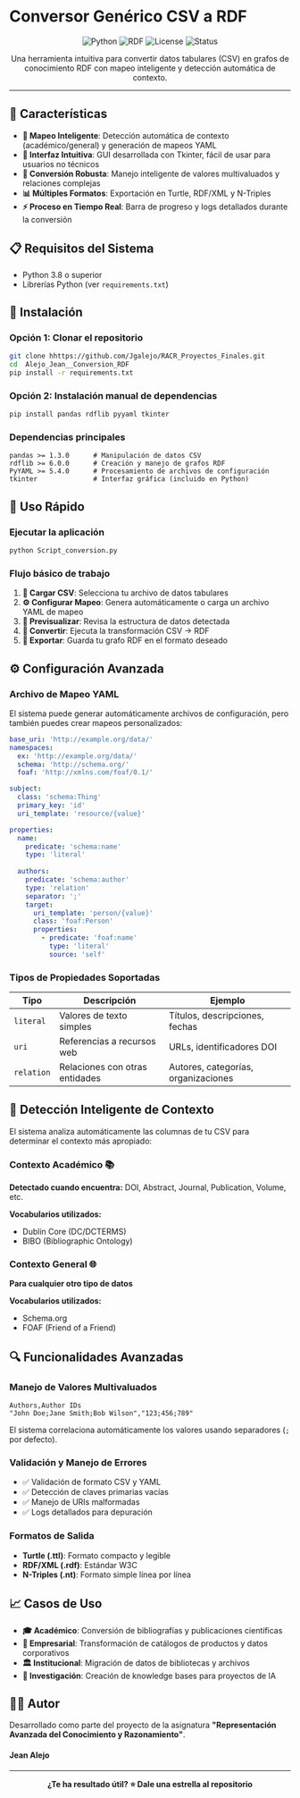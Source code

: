 # Conversor Genérico CSV a RDF

<div align="center">

![Python](https://img.shields.io/badge/python-v3.8+-blue.svg)
![RDF](https://img.shields.io/badge/RDF-Turtle%20%7C%20XML%20%7C%20N--Triples-green.svg)
![License](https://img.shields.io/badge/license-MIT-blue.svg)
![Status](https://img.shields.io/badge/status-stable-brightgreen.svg)

Una herramienta intuitiva para convertir datos tabulares (CSV) en grafos de conocimiento RDF con mapeo inteligente y detección automática de contexto.


</div>

---

## 🚀 Características

- **🧠 Mapeo Inteligente**: Detección automática de contexto (académico/general) y generación de mapeos YAML
- **🎯 Interfaz Intuitiva**: GUI desarrollada con Tkinter, fácil de usar para usuarios no técnicos
- **🔄 Conversión Robusta**: Manejo inteligente de valores multivaluados y relaciones complejas
- **📊 Múltiples Formatos**: Exportación en Turtle, RDF/XML y N-Triples
- **⚡ Proceso en Tiempo Real**: Barra de progreso y logs detallados durante la conversión


## 📋 Requisitos del Sistema

- Python 3.8 o superior
- Librerías Python (ver `requirements.txt`)

## 🔧 Instalación

### Opción 1: Clonar el repositorio

```bash
git clone hhttps://github.com/Jgalejo/RACR_Proyectos_Finales.git
cd  Alejo_Jean__Conversion_RDF
pip install -r requirements.txt
```

### Opción 2: Instalación manual de dependencias

```bash
pip install pandas rdflib pyyaml tkinter
```

### Dependencias principales

```
pandas >= 1.3.0      # Manipulación de datos CSV
rdflib >= 6.0.0      # Creación y manejo de grafos RDF
PyYAML >= 5.4.0      # Procesamiento de archivos de configuración
tkinter              # Interfaz gráfica (incluido en Python)
```

## 🚀 Uso Rápido

### Ejecutar la aplicación

```bash
python Script_conversion.py
```

### Flujo básico de trabajo

1. **📁 Cargar CSV**: Selecciona tu archivo de datos tabulares
2. **⚙️ Configurar Mapeo**: Genera automáticamente o carga un archivo YAML de mapeo
3. **👀 Previsualizar**: Revisa la estructura de datos detectada
4. **🔄 Convertir**: Ejecuta la transformación CSV → RDF
5. **💾 Exportar**: Guarda tu grafo RDF en el formato deseado


## ⚙️ Configuración Avanzada

### Archivo de Mapeo YAML

El sistema puede generar automáticamente archivos de configuración, pero también puedes crear mapeos personalizados:

```yaml
base_uri: 'http://example.org/data/'
namespaces:
  ex: 'http://example.org/data/'
  schema: 'http://schema.org/'
  foaf: 'http://xmlns.com/foaf/0.1/'

subject:
  class: 'schema:Thing'
  primary_key: 'id'
  uri_template: 'resource/{value}'

properties:
  name:
    predicate: 'schema:name'
    type: 'literal'
  
  authors:
    predicate: 'schema:author'
    type: 'relation'
    separator: ';'
    target:
      uri_template: 'person/{value}'
      class: 'foaf:Person'
      properties:
        - predicate: 'foaf:name'
          type: 'literal'
          source: 'self'
```

### Tipos de Propiedades Soportadas

| Tipo | Descripción | Ejemplo |
|------|-------------|---------|
| `literal` | Valores de texto simples | Títulos, descripciones, fechas |
| `uri` | Referencias a recursos web | URLs, identificadores DOI |
| `relation` | Relaciones con otras entidades | Autores, categorías, organizaciones |

## 🧠 Detección Inteligente de Contexto

El sistema analiza automáticamente las columnas de tu CSV para determinar el contexto más apropiado:

### Contexto Académico 📚
**Detectado cuando encuentra:** DOI, Abstract, Journal, Publication, Volume, etc.

**Vocabularios utilizados:**
- Dublin Core (DC/DCTERMS)
- BIBO (Bibliographic Ontology)


### Contexto General 🌐
**Para cualquier otro tipo de datos**

**Vocabularios utilizados:**
- Schema.org
- FOAF (Friend of a Friend)

## 🔍 Funcionalidades Avanzadas

### Manejo de Valores Multivaluados
```csv
Authors,Author IDs
"John Doe;Jane Smith;Bob Wilson","123;456;789"
```

El sistema correlaciona automáticamente los valores usando separadores (`;` por defecto).

### Validación y Manejo de Errores
- ✅ Validación de formato CSV y YAML
- ✅ Detección de claves primarias vacías
- ✅ Manejo de URIs malformadas
- ✅ Logs detallados para depuración

### Formatos de Salida
- **Turtle (.ttl)**: Formato compacto y legible
- **RDF/XML (.rdf)**: Estándar W3C
- **N-Triples (.nt)**: Formato simple línea por línea


## 📈 Casos de Uso

- **🎓 Académico**: Conversión de bibliografías y publicaciones científicas
- **🏢 Empresarial**: Transformación de catálogos de productos y datos corporativos
- **🏛️ Institucional**: Migración de datos de bibliotecas y archivos
- **🔬 Investigación**: Creación de knowledge bases para proyectos de IA


## 👨‍💻 Autor

Desarrollado como parte del proyecto de la asignatura **"Representación Avanzada del Conocimiento y Razonamiento"**.

#### Jean Alejo

---

<div align="center">

**¿Te ha resultado útil? ⭐ Dale una estrella al repositorio**

</div>